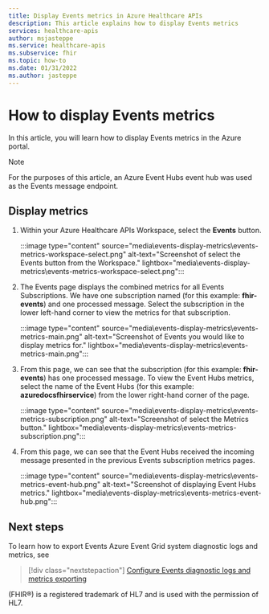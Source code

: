 ```yaml
---
title: Display Events metrics in Azure Healthcare APIs
description: This article explains how to display Events metrics
services: healthcare-apis
author: msjasteppe
ms.service: healthcare-apis
ms.subservice: fhir
ms.topic: how-to
ms.date: 01/31/2022
ms.author: jasteppe
---
```


# How to display Events metrics

In this article, you will learn how to display Events metrics in the Azure portal. 

> [!NOTE]
> For the purposes of this article, an Azure Event Hubs event hub was used as the Events message endpoint. 

## Display metrics

1. Within your Azure Healthcare APIs Workspace, select the **Events** button. 

   :::image type="content" source="media\events-display-metrics\events-metrics-workspace-select.png" alt-text="Screenshot of select the Events button from the Workspace." lightbox="media\events-display-metrics\events-metrics-workspace-select.png"::: 

2. The Events page displays the combined metrics for all Events Subscriptions. We have one subscription named (for this example: **fhir-events**) and one processed message. Select the subscription in the lower left-hand corner to view the metrics for that subscription.

   :::image type="content" source="media\events-display-metrics\events-metrics-main.png" alt-text="Screenshot of Events you would like to display metrics for." lightbox="media\events-display-metrics\events-metrics-main.png":::
    
3. From this page, we can see that the subscription (for this example: **fhir-events**) has one processed message. To view the Event Hubs metrics, select the name of the Event Hubs (for this example: **azuredocsfhirservice**) from the lower right-hand corner of the page.

   :::image type="content" source="media\events-display-metrics\events-metrics-subscription.png" alt-text="Screenshot of select the Metrics button." lightbox="media\events-display-metrics\events-metrics-subscription.png"::: 

4. From this page, we can see that the Event Hubs received the incoming message presented in the previous Events subscription metrics pages.

   :::image type="content" source="media\events-display-metrics\events-metrics-event-hub.png" alt-text="Screenshot of displaying Event Hubs metrics." lightbox="media\events-display-metrics\events-metrics-event-hub.png"::: 

## Next steps

To learn how to export Events Azure Event Grid system diagnostic logs and metrics, see

>[!div class="nextstepaction"]
>[Configure Events diagnostic logs and metrics exporting](./events-export-logs-and-metrics.md)

(FHIR&#174;) is a registered trademark of HL7 and is used with the permission of HL7.
